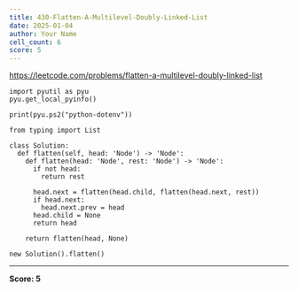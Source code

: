 ```yaml
---
title: 430-Flatten-A-Multilevel-Doubly-Linked-List
date: 2025-01-04
author: Your Name
cell_count: 6
score: 5
---
```


https://leetcode.com/problems/flatten-a-multilevel-doubly-linked-list


```
import pyutil as pyu
pyu.get_local_pyinfo()
```


```
print(pyu.ps2("python-dotenv"))
```


```
from typing import List
```


```
class Solution:
  def flatten(self, head: 'Node') -> 'Node':
    def flatten(head: 'Node', rest: 'Node') -> 'Node':
      if not head:
        return rest

      head.next = flatten(head.child, flatten(head.next, rest))
      if head.next:
        head.next.prev = head
      head.child = None
      return head

    return flatten(head, None)
```


```
new Solution().flatten()
```


---
**Score: 5**
